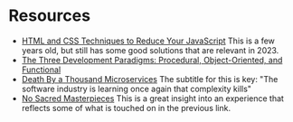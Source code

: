 # Resources

* [HTML and CSS Techniques to Reduce Your JavaScript](https://calendar.perfplanet.com/2020/html-and-css-techniques-to-reduce-your-javascript/)   This is a few years old, but still has some good solutions that are relevant in 2023.
* [The Three Development Paradigms: Procedural, Object-Oriented, and Functional](https://wpshout.com/development-paradigms-procedural-object-oriented-functional/)
* [Death By a Thousand Microservices](https://renegadeotter.com/2023/09/10/death-by-a-thousand-microservices.html?utm_source=changelog-news)  The subtitle for this is key: "The software industry is learning once again that complexity kills"
* [No Sacred Masterpieces](https://basta.substack.com/p/no-sacred-masterpieces?utm_source=changelog-news)  This is a great insight into an experience that reflects some of what is touched on in the previous link.
